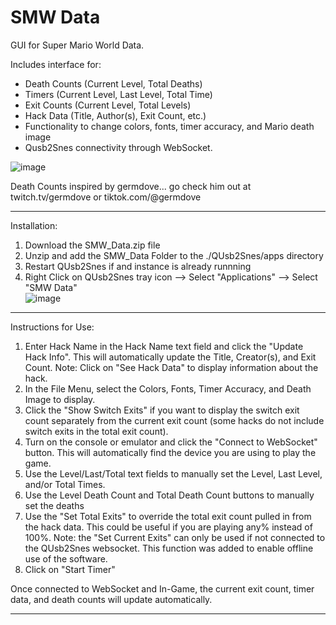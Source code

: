# SMW Data

GUI for Super Mario World Data.

Includes interface for:
- Death Counts (Current Level, Total Deaths)
- Timers (Current Level, Last Level, Total Time)
- Exit Counts (Current Level, Total Levels)
- Hack Data (Title, Author(s), Exit Count, etc.)
- Functionality to change colors, fonts, timer accuracy, and Mario death image
- Qusb2Snes connectivity through WebSocket.

![image](https://github.com/user-attachments/assets/b7d2f91c-5113-49c3-abea-9d90ba28500e)

Death Counts inspired by germdove... go check him out at twitch.tv/germdove or tiktok.com/@germdove

_____________________________________________________

Installation:
1) Download the SMW_Data.zip file
2) Unzip and add the SMW_Data Folder to the ./QUsb2Snes/apps directory
3) Restart QUsb2Snes if and instance is already runnning
4) Right Click on QUsb2Snes tray icon --> Select "Applications" --> Select "SMW Data"  
![image](https://github.com/user-attachments/assets/61bf81f2-b5db-4516-a0dd-23b757ddb521)

_____________________________________________________

Instructions for Use:
1) Enter Hack Name in the Hack Name text field and click the "Update Hack Info". This will automatically update the Title, Creator(s), and Exit Count.
   Note: Click on "See Hack Data" to display information about the hack.
2) In the File Menu, select the Colors, Fonts, Timer Accuracy, and Death Image to display.
3) Click the "Show Switch Exits" if you want to display the switch exit count separately from the current exit count (some hacks do not include switch exits in the total exit count).
4) Turn on the console or emulator and click the "Connect to WebSocket" button. This will automatically find the device you are using to play the game.
5) Use the Level/Last/Total text fields to manually set the Level, Last Level, and/or Total Times.
6) Use the Level Death Count and Total Death Count buttons to manually set the deaths
7) Use the "Set Total Exits" to override the total exit count pulled in from the hack data. This could be useful if you are playing any% instead of 100%. 
   Note: the "Set Current Exits" can only be used if not connected to the QUsb2Snes websocket. This function was added to enable offline use of the software.
8) Click on "Start Timer"

Once connected to WebSocket and In-Game, the current exit count, timer data, and death counts will update automatically.

_____________________________________________________

